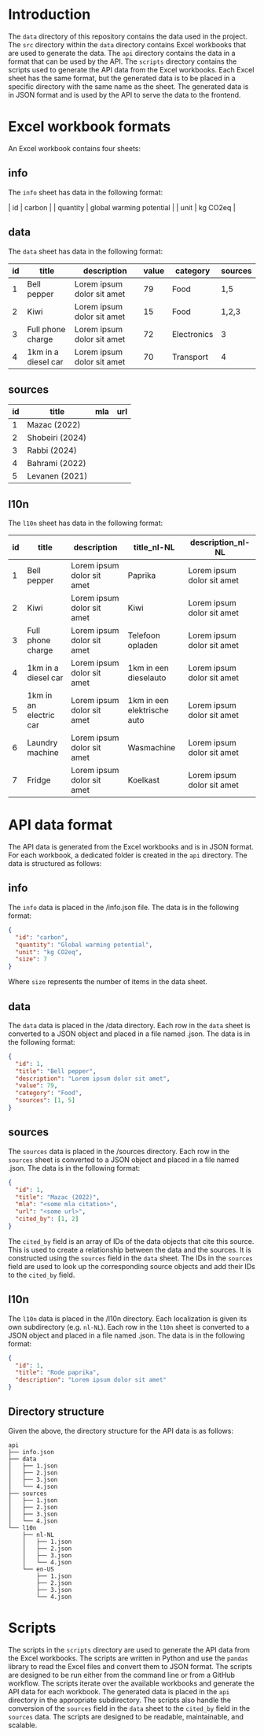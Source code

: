 # Introduction

The `data` directory of this repository contains the data used in the project. The `src` directory within the `data` directory contains Excel workbooks that are used to generate the data. The `api` directory contains the data in a format that can be used by the API. The `scripts` directory contains the scripts used to generate the API data from the Excel workbooks. Each Excel sheet has the same format, but the generated data is to be placed in a specific directory with the same name as the sheet. The generated data is in JSON format and is used by the API to serve the data to the frontend.

# Excel workbook formats

An Excel workbook contains four sheets:

## info

The `info` sheet has data in the following format:

| id   | carbon                  |
| quantity | global warming potential |
| unit | kg CO2eq                |

## data

The `data` sheet has data in the following format:

| id | title                | description               | value | category    | sources |
|----|----------------------|---------------------------|-------|-------------|---------|
| 1  | Bell pepper          | Lorem ipsum dolor sit amet| 79    | Food        | 1,5       |
| 2  | Kiwi                 | Lorem ipsum dolor sit amet| 15    | Food        | 1,2,3       |
| 3  | Full phone charge    | Lorem ipsum dolor sit amet| 72    | Electronics | 3       |
| 4  | 1km in a diesel car  | Lorem ipsum dolor sit amet| 70    | Transport   | 4       |

## sources

| id | title           | mla                 | url         |
|----|-----------------|---------------------|-------------|
| 1  | Mazac (2022)    | <some mla citation> | <some url>  |
| 2  | Shobeiri (2024) | <some mla citation> | <some url>  |
| 3  | Rabbi (2024)    | <some mla citation> | <some url>  |
| 4  | Bahrami (2022)  | <some mla citation> | <some url>  |
| 5  | Levanen (2021)  | <some mla citation> | <some url>  |

## l10n

The `l10n` sheet has data in the following format:

| id | title                | description               | title_nl-NL                | description_nl-NL         |
|----|----------------------|---------------------------|----------------------------|---------------------------|
| 1  | Bell pepper          | Lorem ipsum dolor sit amet| Paprika                    | Lorem ipsum dolor sit amet|
| 2  | Kiwi                 | Lorem ipsum dolor sit amet| Kiwi                       | Lorem ipsum dolor sit amet|
| 3  | Full phone charge    | Lorem ipsum dolor sit amet| Telefoon opladen           | Lorem ipsum dolor sit amet|
| 4  | 1km in a diesel car  | Lorem ipsum dolor sit amet| 1km in een dieselauto      | Lorem ipsum dolor sit amet|
| 5  | 1km in an electric car| Lorem ipsum dolor sit amet| 1km in een elektrische auto| Lorem ipsum dolor sit amet|
| 6  | Laundry machine      | Lorem ipsum dolor sit amet| Wasmachine                 | Lorem ipsum dolor sit amet|
| 7  | Fridge               | Lorem ipsum dolor sit amet| Koelkast                   | Lorem ipsum dolor sit amet|

# API data format

The API data is generated from the Excel workbooks and is in JSON format. For each workbook, a dedicated folder is created in the `api` directory. The data is structured as follows:

## info

The `info` data is placed in the <subdirectory>/info.json file. The data is in the following format:

```json
{
  "id": "carbon",
  "quantity": "Global warming potential",
  "unit": "kg CO2eq",
  "size": 7
}
```

Where `size` represents the number of items in the data sheet.

## data

The `data` data is placed in the <subdirectory>/data directory. Each row in the `data` sheet is converted to a JSON object and placed in a file named <id>.json. The data is in the following format:

```json
{
  "id": 1,
  "title": "Bell pepper",
  "description": "Lorem ipsum dolor sit amet",
  "value": 79,
  "category": "Food",
  "sources": [1, 5]
}
```

## sources

The `sources` data is placed in the <subdirectory>/sources directory. Each row in the `sources` sheet is converted to a JSON object and placed in a file named <id>.json. The data is in the following format:

```json
{
  "id": 1,
  "title": "Mazac (2022)",
  "mla": "<some mla citation>",
  "url": "<some url>",
  "cited_by": [1, 2]
}
```

The `cited_by` field is an array of IDs of the data objects that cite this source. This is used to create a relationship between the data and the sources. It is constructed using the `sources` field in the `data` sheet. The IDs in the `sources` field are used to look up the corresponding source objects and add their IDs to the `cited_by` field.

## l10n

The `l10n` data is placed in the <subdirectory>/l10n directory. Each localization is given its own subdirectory (e.g. `nl-NL`). Each row in the `l10n` sheet is converted to a JSON object and placed in a file named <id>.json. The data is in the following format:

```json
{
  "id": 1,
  "title": "Rode paprika",
  "description": "Lorem ipsum dolor sit amet"
}
```

## Directory structure

Given the above, the directory structure for the API data is as follows:

```
api
├── info.json
├── data
│   ├── 1.json
│   ├── 2.json
│   ├── 3.json
│   └── 4.json
├── sources
│   ├── 1.json
│   ├── 2.json
│   ├── 3.json
│   └── 4.json
└── l10n
    ├── nl-NL
    │   ├── 1.json
    │   ├── 2.json
    │   ├── 3.json
    │   └── 4.json
    └── en-US
        ├── 1.json
        ├── 2.json
        ├── 3.json
        └── 4.json
```

# Scripts

The scripts in the `scripts` directory are used to generate the API data from the Excel workbooks. The scripts are written in Python and use the `pandas` library to read the Excel files and convert them to JSON format. The scripts are designed to be run either from the command line or from a GitHub workflow. The scripts iterate over the available workbooks and generate the API data for each workbook. The generated data is placed in the `api` directory in the appropriate subdirectory. The scripts also handle the conversion of the `sources` field in the `data` sheet to the `cited_by` field in the `sources` data. The scripts are designed to be readable, maintainable, and scalable. 